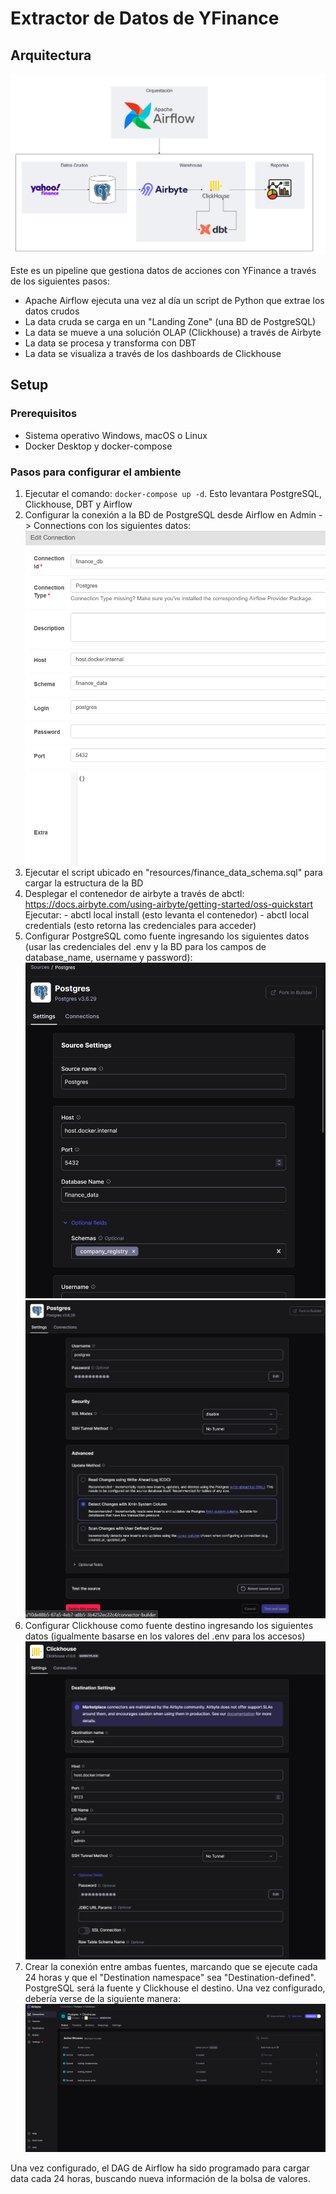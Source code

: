 # Extractor de Datos de YFinance

## Arquitectura

![image](./assets/architecture.png)

Este es un pipeline que gestiona datos de acciones con YFinance a través de los siguientes pasos:
- Apache Airflow ejecuta una vez al día un script de Python que extrae los datos crudos
- La data cruda se carga en un "Landing Zone" (una BD de PostgreSQL)
- La data se mueve a una solución OLAP (Clickhouse) a través de Airbyte
- La data se procesa y transforma con DBT
- La data se visualiza a través de los dashboards de Clickhouse

## Setup

### Prerequisitos
- Sistema operativo Windows, macOS o Linux
- Docker Desktop y docker-compose

### Pasos para configurar el ambiente
1. Ejecutar el comando: `docker-compose up -d`. Esto levantara PostgreSQL, Clickhouse, DBT y Airflow
2. Configurar la conexión a la BD de PostgreSQL desde Airflow en Admin -> Connections con los siguientes datos:
![image](./assets/airflow-setup.png)
3. Ejecutar el script ubicado en "resources/finance_data_schema.sql" para cargar la estructura de la BD
4. Desplegar el contenedor de airbyte a través de abctl: https://docs.airbyte.com/using-airbyte/getting-started/oss-quickstart
        Ejecutar:
            - abctl local install (esto levanta el contenedor)
            - abctl local credentials (esto retorna las credenciales para acceder)
5. Configurar PostgreSQL como fuente ingresando los siguientes datos (usar las credenciales del .env y la BD para los campos de database_name, username y password):
![image](./assets/postgres-conn-1.png)
![image](./assets/postgres-conn-2.png)
6. Configurar Clickhouse como fuente destino ingresando los siguientes datos (igualmente basarse en los valores del .env para los accesos)
![image](./assets/clickhouse-conn-1.png)
7. Crear la conexión entre ambas fuentes, marcando que se ejecute cada 24 horas y que el "Destination namespace" sea "Destination-defined". PostgreSQL será la fuente y Clickhouse el destino. Una vez configurado, debería verse de la siguiente manera:
![image](./assets/airbyte-connection.png)

Una vez configurado, el DAG de Airflow ha sido programado para cargar data cada 24 horas, buscando nueva información de la bolsa de valores.